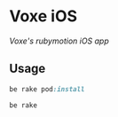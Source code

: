 # Voxe iOS

*Voxe's rubymotion iOS app*

## Usage

```ruby
be rake pod:install
```

```ruby
be rake
```
